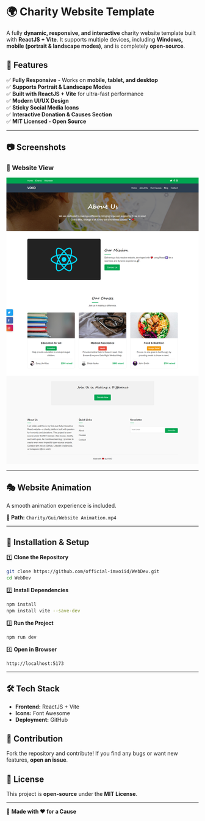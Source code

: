 # 🌍 Charity Website Template  

A fully **dynamic, responsive, and interactive** charity website template built with **ReactJS + Vite**. It supports multiple devices, including **Windows, mobile (portrait & landscape modes)**, and is completely **open-source**.  

## 📌 Features  

✅ **Fully Responsive** - Works on **mobile, tablet, and desktop**  
✅ **Supports Portrait & Landscape Modes**  
✅ **Built with ReactJS + Vite** for ultra-fast performance  
✅ **Modern UI/UX Design**  
✅ **Sticky Social Media Icons**  
✅ **Interactive Donation & Causes Section**  
✅ **MIT Licensed - Open Source**  

---

## 📷 Screenshots  

### **📱 Website View**  
![Mobile View](https://github.com/official-imvoiid/WebDev/blob/main/Charity/Gui/Website.png)  

---

## 🎭 Website Animation  

A smooth animation experience is included.  

**📂 Path:** `Charity/Gui/Website Animation.mp4`  

---

## 🔧 Installation & Setup  

1️⃣ **Clone the Repository**  
```sh
git clone https://github.com/official-imvoiid/WebDev.git
cd WebDev
```

2️⃣ **Install Dependencies**  
```sh
npm install
npm install vite --save-dev
```

3️⃣ **Run the Project**  
```sh
npm run dev
```

4️⃣ **Open in Browser**  
```
http://localhost:5173
```

---

## 🛠️ Tech Stack  

- **Frontend:** ReactJS + Vite  
- **Icons:** Font Awesome  
- **Deployment:** GitHub

## 🤝 Contribution  

Fork the repository and contribute! If you find any bugs or want new features, **open an issue**.  

## 📜 License  

This project is **open-source** under the **MIT License**.  

---

🔗 **Made with ❤️ for a Cause**  
